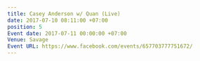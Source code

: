 ```yaml
---
title: Casey Anderson w/ Quan (Live)
date: 2017-07-10 08:11:00 +07:00
position: 5
Event date: 2017-07-11 00:00:00 +07:00
Venue: Savage
Event URL: https://www.facebook.com/events/657703777751672/
---
```


